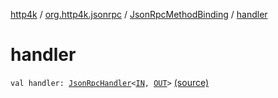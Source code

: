 [http4k](../../index.md) / [org.http4k.jsonrpc](../index.md) / [JsonRpcMethodBinding](index.md) / [handler](./handler.md)

# handler

`val handler: `[`JsonRpcHandler`](../-json-rpc-handler.md)`<`[`IN`](index.md#IN)`, `[`OUT`](index.md#OUT)`>` [(source)](https://github.com/http4k/http4k/blob/master/http4k-jsonrpc/src/main/kotlin/org/http4k/jsonrpc/JsonRpcService.kt#L101)